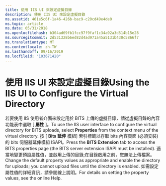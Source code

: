 ```yaml
---
title: 使用 IIS UI 來設定虛擬目錄
description: 使用 IIS UI 來設定虛擬目錄
ms.assetid: 461e5c6f-1a46-426b-bac9-c20cd49e4de0
ms.topic: article
ms.date: 05/31/2018
ms.openlocfilehash: b304ad69fb1fcc97f9faf1c34a92a3d514b15e28
ms.sourcegitcommit: 2d531328b6ed82d4ad971a45a5131b430c5866f7
ms.translationtype: MT
ms.contentlocale: zh-TW
ms.lasthandoff: 09/16/2019
ms.locfileid: "103671420"
---
```

# <a name="using-the-iis-ui-to-configure-the-virtual-directory"></a><span data-ttu-id="f7d31-103">使用 IIS UI 來設定虛擬目錄</span><span class="sxs-lookup"><span data-stu-id="f7d31-103">Using the IIS UI to Configure the Virtual Directory</span></span>

<span data-ttu-id="f7d31-104">若要使用 IIS 使用者介面來設定用於 BITS 上傳的虛擬目錄，請從虛擬目錄的內容功能表中選取 [ **屬性** ]。</span><span class="sxs-lookup"><span data-stu-id="f7d31-104">To use the IIS user interface to configure the virtual directory for BITS uploads, select **Properties** from the context menu of the virtual directory.</span></span> <span data-ttu-id="f7d31-105">按 [ **Bits 延伸** 模組] 索引標籤以存取 bits 內容頁面 (必須安裝) 的 bits 伺服器延伸模組 ISAPI。</span><span class="sxs-lookup"><span data-stu-id="f7d31-105">Press the **BITS Extension** tab to access the BITS properties page (the BITS server extension ISAPI must be installed).</span></span> <span data-ttu-id="f7d31-106">適當地變更預設屬性值，並啟用上傳的目錄;在目錄啟用之前，您無法上傳檔案。</span><span class="sxs-lookup"><span data-stu-id="f7d31-106">Change the default property values as appropriate and enable the directory for uploads; you cannot upload files until the directory is enabled.</span></span> <span data-ttu-id="f7d31-107">如需設定屬性值的詳細資訊，請參閱線上說明。</span><span class="sxs-lookup"><span data-stu-id="f7d31-107">For details on setting the property values, see the online Help.</span></span>

 

 




